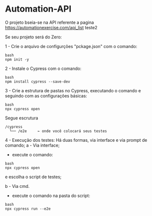 # Automation-API
O projeto bseia-se na API referente a pagina https://automationexercise.com/api_list
teste2

Se seu projeto será do Zero:

1 - Crie o arquivo de configurções "pckage.json" com o comando:
```
bash
npm init -y
```

2 - Instale o Cypress com o comando:
```
bash
npm install cypress --save-dev
```
3 - Crie a estrutura de pastas no Cypress, executando o comando e seguindo com as configurações básicas:
```
bash
npx cypress open
```
Segue escrutura
```
/cypress
  └── /e2e     ← onde você colocará seus testes
```

4 - Execução dos testes:
Há duas formas, via interface e via prompt de comando;
a - Via interface;
- execute o comando:
```
bash
npx cypress open
``` 
e escolha o script de testes;

b - Via cmd.
- execute o comando na pasta do script:
```
bash
npx cypress run --e2e
```
